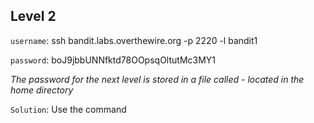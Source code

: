 ## Level 2

`username`: ssh bandit.labs.overthewire.org -p 2220 -l bandit1

`password`: boJ9jbbUNNfktd78OOpsqOltutMc3MY1

*The password for the next level is stored in a file called - located in the home directory*

`Solution`: Use the command 